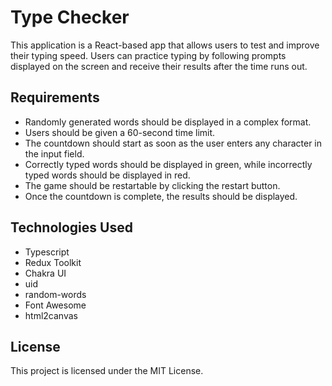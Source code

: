 # Type Checker

This application is a React-based app that allows users to test and improve their typing speed. Users can practice typing by following prompts displayed on the screen and receive their results after the time runs out.

## Requirements
- Randomly generated words should be displayed in a complex format.
- Users should be given a 60-second time limit.
- The countdown should start as soon as the user enters any character in the input field.
- Correctly typed words should be displayed in green, while incorrectly typed words should be displayed in red.
- The game should be restartable by clicking the restart button.
- Once the countdown is complete, the results should be displayed.

## Technologies Used
- Typescript
- Redux Toolkit
- Chakra UI
- uid
- random-words
- Font Awesome
- html2canvas

## License
This project is licensed under the <a>MIT License</a>.